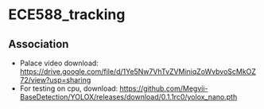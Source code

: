 # ECE588_tracking
## Association
* Palace video download: https://drive.google.com/file/d/1Ye5Nw7VhTvZVMiniqZoWvbvoScMkOZ72/view?usp=sharing
* For testing on cpu, download: https://github.com/Megvii-BaseDetection/YOLOX/releases/download/0.1.1rc0/yolox_nano.pth 